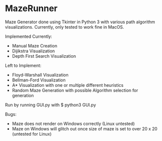 # MazeRunner
Maze Generator done using Tkinter in Python 3 with various path algorithm visualizations. Currently, only tested to work fine in MacOS.

Implemented Currently:
- Manual Maze Creation
- Dijikstra Visualization
- Depth First Search Visualization

Left to Implement:
- Floyd-Warshall Visualization
- Bellman-Ford Visualization
- A* Visualization with one or multiple different heuristics
- Random Maze Generation with possible Algorithm selection for generation

Run by running GUI.py with $ python3 GUI.py

Bugs:
- Maze does not render on Windows correctly (Linux untested)
- Maze on Windows will glitch out once size of maze is set to over 20 x 20 (untested for Linux)
